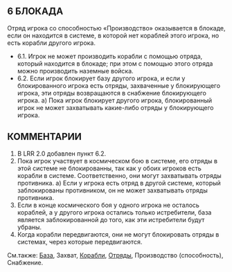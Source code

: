 6 БЛОКАДА
---

Отряд игрока со способностью «Производство» оказывается в блокаде, если он находится в системе, в которой нет кораблей этого игрока, но есть корабли другого игрока.
* 6.1. Игрок не может производить корабли с помощью отряда, который находится в блокаде; при этом с помощью этого отряда можно производить наземные войска.
* 6.2. Если игрок блокирует базу другого игрока, и если у блокированного игрока есть отряды, захваченные у блокирующего игрока, эти отряды возвращаются в снабжение блокирующего игрока.
  а) Пока игрок блокирует другого игрока, блокированный игрок не может захватывать какие-либо отряды у блокирующего игрока.

КОММЕНТАРИИ
---
1) В LRR 2.0 добавлен пункт 6.2.
2) Пока игрок участвует в космическом бою в системе, его отряды в этой системе не блокированны, так как у обоих игроков есть корабли в системе. Соответственно, они могут захватывать отряды противника.
   а) Если у игрока есть отряд в другой системе, который заблокированы противником, он не может захватывать отряды противника.
3) Если в конце космического боя у одного игрока не осталось кораблей, а у другого игрока остались только истребители, база является заблокированной до того, как эти истребители будут убраны.
4) Когда корабли передвигаются, они не могут блокировать отряды в системах, через которые передвигаются.

См.также: [База](space_dock.md), Захват, [Корабли](ships.md), [Отряды](units.md), Производство (способность), Снабжение.
